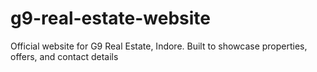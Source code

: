 # g9-real-estate-website
Official website for G9 Real Estate, Indore. Built to showcase properties, offers, and contact details
